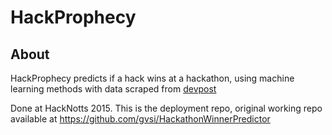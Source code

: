 # HackProphecy
## About
HackProphecy predicts if a hack wins at a hackathon, using machine learning methods with data scraped from [devpost](http://devpost.com/)

Done at HackNotts 2015. This is the deployment repo, original working repo available at https://github.com/gvsi/HackathonWinnerPredictor